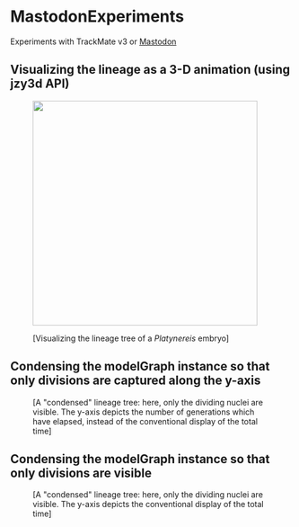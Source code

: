 # MastodonExperiments
Experiments with TrackMate v3 or [Mastodon](https://github.com/bigdataviewer/mastodon-graph)

## Visualizing the lineage as a 3-D animation (using jzy3d API)

<p float="center"><figure><a href="https://www.youtube.com/watch?v=WElktGGKS6A"><img src="https://github.com/MLbyML/MLbyML.github.io/blob/master/images/2019-07-13/01_Screenshot.png" alt="" width="400"></a><figcaption>
   
   [Visualizing the lineage tree of a *Platynereis* embryo]</figcaption></figure></p>


## Condensing the modelGraph instance so that only divisions are captured along the y-axis

<p float="center"><figure><img src="https://github.com/MLbyML/MLbyML.github.io/blob/master/images/2019-07-13/02_condensedLineageTree.png" alt="" ><figcaption>
   [A "condensed" lineage tree: here, only the dividing nuclei are visible. The y-axis depicts the number of generations which have elapsed, instead of the conventional display of the total time]</figcaption></figure></p>
   
## Condensing the modelGraph instance so that only divisions are visible

<p float="center"><figure><img src="https://github.com/MLbyML/MLbyML.github.io/blob/master/images/2019-07-13/03_condensedSkeletonGraph.png" alt="" ><figcaption>
   [A "condensed" lineage tree: here, only the dividing nuclei are visible. The y-axis depicts the conventional display of the total time]</figcaption></figure></p>